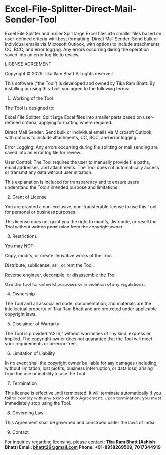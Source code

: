 # Excel-File-Splitter-Direct-Mail-Sender-Tool
Excel File Splitter and mailer Split large Excel files into smaller files based on user-defined criteria with best formatting. Direct Mail Sender: Send bulk or individual emails via Microsoft Outlook, with options to include attachments, CC, BCC, and error logging. Any errors occurring during the operation saved into an error log file to review.

LICENSE AGREEMENT

Copyright © 2025 Tika Ram Bhatt
All rights reserved.

This software (“the Tool”) is developed and owned by Tika Ram Bhatt. By installing or using this Tool, you agree to the following terms:

1. Working of the Tool

The Tool is designed to:

Excel File Splitter: Split large Excel files into smaller parts based on user-defined criteria, applying formatting where required.

Direct Mail Sender: Send bulk or individual emails via Microsoft Outlook, with options to include attachments, CC, BCC, and error logging.

Error Logging: Any errors occurring during file splitting or mail sending are saved into an error log file for review.

User Control: The Tool requires the user to manually provide file paths, email addresses, and attachments. The Tool does not automatically access or transmit any data without user initiation.

This explanation is included for transparency and to ensure users understand the Tool’s intended purpose and limitations.

2. Grant of License

You are granted a non-exclusive, non-transferable license to use this Tool for personal or business purposes.

This license does not grant you the right to modify, distribute, or resell the Tool without written permission from the copyright owner.

3. Restrictions

You may NOT:

Copy, modify, or create derivative works of the Tool.

Distribute, sublicense, sell, or rent the Tool.

Reverse engineer, decompile, or disassemble the Tool.

Use the Tool for unlawful purposes or in violation of any regulations.

4. Ownership

The Tool and all associated code, documentation, and materials are the intellectual property of Tika Ram Bhatt and are protected under applicable copyright laws.

5. Disclaimer of Warranty

The Tool is provided “AS IS,” without warranties of any kind, express or implied. The copyright owner does not guarantee that the Tool will meet your requirements or be error-free.

6. Limitation of Liability

In no event shall the copyright owner be liable for any damages (including, without limitation, lost profits, business interruption, or data loss) arising from the use or inability to use the Tool.

7. Termination

This license is effective until terminated. It will terminate automatically if you fail to comply with any terms of this Agreement. Upon termination, you must immediately stop using the Tool.

8. Governing Law

This Agreement shall be governed and construed under the laws of India.

9. Contact

For inquiries regarding licensing, please contact:
**Tika Ram Bhatt (Ashish Bhatt)
Email: bhattt26@gmail.com
Phone: +91-8958269509, 7017344919**
